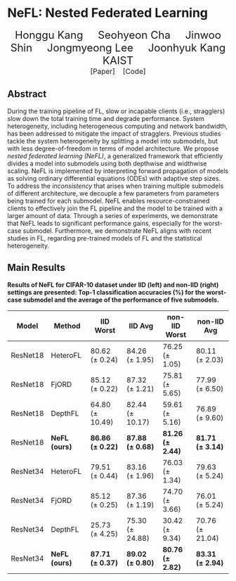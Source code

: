 # NeFL: Nested Federated Learning

<p align="center">
  <span style="font-size:24px">
    <a href="https://honggkang.github.io/about/" style="text-decoration:none;">Honggu Kang</a>&nbsp;&nbsp;&nbsp;&nbsp;
    <a href="https://seohyeon-cha.github.io/" style="text-decoration:none;">Seohyeon Cha</a>&nbsp;&nbsp;&nbsp;&nbsp;
    <a href="https://alinlab.kaist.ac.kr/shin.html" style="text-decoration:none;">Jinwoo Shin</a>&nbsp;&nbsp;&nbsp;&nbsp;
    Jongmyeong Lee&nbsp;&nbsp;&nbsp;&nbsp;
    <a href="https://artlab.kaist.ac.kr/bbs/board.php?bo_table=sub1_1" style="text-decoration:none;">Joonhyuk Kang</a><br>
    <a href="https://www.kaist.ac.kr/en/" style="text-decoration:none;">KAIST</a><br>
  </span>
  <span style="font-size:16px">
    <a href="https://arxiv.org/abs/2308.07761" style="text-decoration:none;">[Paper]</a>&nbsp;&nbsp;&nbsp;
    <a href="https://github.com/honggkang/nested-federated-learning" style="text-decoration:none;">[Code]</a>
  </span>
</p>

## Abstract
During the training pipeline of FL, slow or incapable clients (i.e., stragglers) slow down the total training time and degrade performance. System heterogeneity, including heterogeneous computing and network bandwidth, has been addressed to mitigate the impact of stragglers. Previous studies tackle the system heterogeneity by splitting a model into submodels, but with less degree-of-freedom in terms of model architecture. We propose *nested federated learning (NeFL)*, a generalized framework that efficiently divides a model into submodels using both depthwise and widthwise scaling. NeFL is implemented by interpreting forward propagation of models as solving ordinary differential equations (ODEs) with adaptive step sizes. To address the *inconsistency* that arises when training multiple submodels of different architecture, we decouple a few parameters from parameters being trained for each submodel. NeFL enables resource-constrained clients to effectively join the FL pipeline and the model to be trained with a larger amount of data. Through a series of experiments, we demonstrate that NeFL leads to significant performance gains, especially for the worst-case submodel. Furthermore, we demonstrate NeFL aligns with recent studies in FL, regarding pre-trained models of FL and the statistical heterogeneity.

## Main Results
**Results of NeFL for CIFAR-10 dataset under IID (left) and non-IID (right) settings are presented: Top-1 classification accuracies (%) for the worst-case submodel and the average of the performance of five submodels.**

| **Model**  | **Method**        | **IID Worst** | **IID Avg** | **non-IID Worst** | **non-IID Avg** |
|------------|-------------------|---------------|-------------|-------------------|-----------------|
| ResNet18   | HeteroFL          | 80.62 (± 0.24)| 84.26 (± 1.95)| 76.25 (± 1.05)    | 80.11 (± 2.03)  |
| ResNet18   | FjORD             | 85.12 (± 0.22)| 87.32 (± 1.21)| 75.81 (± 5.65)    | 77.99 (± 6.50)  |
| ResNet18   | DepthFL           | 64.80 (± 10.49)| 82.44 (± 10.17)| 59.61 (± 5.16)    | 76.89 (± 9.60)  |
| ResNet18   | **NeFL (ours)**   | **86.86 (± 0.22)**| **87.88 (± 0.68)**| **81.26 (± 2.44)**  | **81.71 (± 3.14)**|
| ResNet34   | HeteroFL          | 79.51 (± 0.44)| 83.16 (± 1.96)| 76.03 (± 1.34)    | 79.63 (± 5.24)  |
| ResNet34   | FjORD             | 85.12 (± 0.25)| 87.36 (± 1.19)| 74.70 (± 3.66)    | 76.01 (± 5.24)  |
| ResNet34   | DepthFL           | 25.73 (± 4.25)| 75.30 (± 24.88)| 30.42 (± 9.34)    | 70.76 (± 21.04) |
| ResNet34   | **NeFL (ours)**   | **87.71 (± 0.37)**| **89.02 (± 0.80)**| **80.76 (± 2.82)**  | **83.31 (± 2.94)**|

